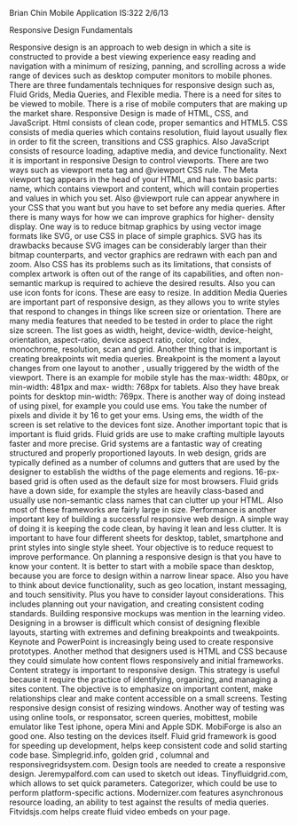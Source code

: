 Brian Chin
Mobile Application IS:322
2/6/13

Responsive Design Fundamentals

Responsive design is an approach to web design in which a site is 
constructed to provide a best viewing experience easy reading and 
navigation with a minimum of resizing, panning, and scrolling across a 
wide range of devices such as desktop computer monitors to mobile phones. 
There are three fundamentals techniques for responsive design such as, 
Fluid Grids, Media Queries, and Flexible media. There is a need for sites 
to be viewed to mobile. There is a rise of mobile computers that are 
making up the market share. 
Responsive Design is made of HTML, CSS, and JavaScript. Html consists of 
clean code, proper semantics and HTML5. CSS consists of media queries 
which contains resolution, fluid layout usually flex in order to fit the 
screen, transitions and CSS graphics. Also JavaScript consists of resource 
loading, adaptive media, and device functionality.
	Next it is important in responsive Design to control viewports. 
There are two ways such as viewport meta tag and @viewport CSS rule. The 
Meta viewport tag appears in the head of your HTML, and has two basic 
parts: name, which contains viewport and content, which will contain 
properties and values in which you set. Also @viewport rule can appear 
anywhere in your CSS that you want but you have to set before any media 
queries.
	After there is many ways for how we can improve graphics for 
higher- density display. One way is to reduce bitmap graphics by using 
vector image formats like SVG, or use CSS in place of simple graphics. SVG 
has its drawbacks because SVG images can be considerably larger than their 
bitmap counterparts, and vector graphics are redrawn with each pan and 
zoom. Also CSS has its problems such as its limitations, that consists of 
complex artwork is often out of the range of its capabilities, and often 
non-semantic markup is required to achieve the desired results. Also you 
can use icon fonts for icons. These are easy to resize.
	In addition Media Queries are important part of responsive design, 
as they allows you to write styles that respond to changes in things like 
screen size or orientation. There are many media features that needed to 
be tested in order to place the right size screen. The list goes as width, 
height, device-width, device-height, orientation, aspect-ratio, device 
aspect ratio, color, color index, monochrome, resolution, scan and grid. 
	Another thing that is important is creating breakpoints wit media 
queries. Breakpoint is the moment a layout changes from one layout to 
another , usually triggered by the width of the viewport. There is an 
example for mobile style has the max-width: 480px, or min-width: 481px and 
max- width: 768px for tablets. Also they have break points for desktop 
min-width: 769px. There is another way of doing instead of using pixel, 
for example you could use ems. You take the number of pixels and divide it 
by 16 to get your ems. Using ems, the width of the screen is set relative 
to the devices font size.
	Another important topic that is important is fluid grids. Fluid 
grids are use to make crafting multiple layouts faster and more precise. 
Grid systems are a fantastic way of creating structured and properly 
proportioned layouts. In web design, grids are typically defined as a 
number of columns and gutters that are used by the designer to establish 
the widths of the page elements and regions. 16-px-based grid is often 
used as the default size for most browsers. Fluid grids have a down side, 
for example the styles are heavily class-based and usually use 
non-semantic class names that can clutter up your HTML. Also most of these 
frameworks are fairly large in size.
	Performance is another important key of building a successful 
responsive web design. A simple way of doing it is keeping the code clean, 
by having it lean and less clutter. It is important to have four different 
sheets for desktop, tablet, smartphone and print styles into single style 
sheet. Your objective is to reduce request to improve performance. 
	On planning a responsive design is that you have to know your 
content. It is better to start with a mobile space than desktop, because 
you are force to design within a narrow linear space. Also you have to 
think about device functionality, such as geo location, instant messaging, 
and touch sensitivity. Plus you have to consider layout considerations. 
This includes planning out your navigation, and creating consistent coding 
standards. 
            Building responsive mockups was mention in the learning video. 
Designing in a browser is difficult which consist of designing flexible 
layouts, starting with extremes and defining breakpoints and tweakpoints. 
Keynote and PowerPoint is increasingly being used to create responsive 
prototypes. Another method that designers used is HTML and CSS because 
they could simulate how content flows responsively and initial frameworks.
	Content strategy is important to responsive design. This strategy 
is useful because it require the practice of identifying, organizing, and 
managing a sites content. The objective is to emphasize on important 
content, make relationships clear and make content accessible on a small 
screens.
	Testing responsive design consist of resizing windows. Another way 
of testing was using online tools, or responsator, screen queries, 
mobittest, mobile emulator like Test iphone, opera Mini and Apple SDK. 
MobiForge is also an good one. Also testing on the devices itself.
	Fluid grid framework is good for speeding up development, helps 
keep consistent code and solid starting code base. Simplegrid.info, golden 
grid , columnal and responsivegridsystem.com. 
	Design tools are needed to create a responsive design. 
Jeremypalford.com can used to sketch out ideas. Tinyfluidgrid.com, which 
allows to set quick parameters. Categorizer, which could be use to perform 
platform-specific actions. Modernizer.com features asynchronous resource 
loading, an ability to test against the results of media queries. 
Fitvidsjs.com helps create fluid video embeds on your page.


